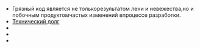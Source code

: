 - Грязный код является не толькорезультатом лени и невежества,но и побочным продуктомчастых изменений впроцессе разработки.
- [Технический долг](https://refactoring.guru/ru/refactoring/technical-debt)
-
-
-